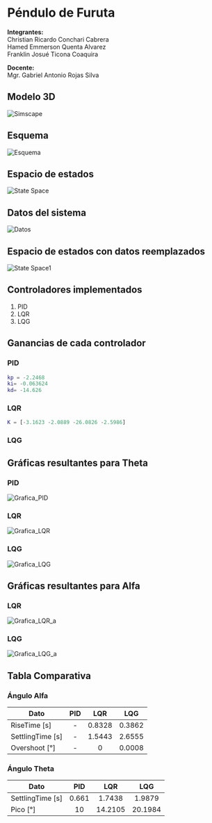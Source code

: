 # **Péndulo de Furuta**

**Integrantes:**  
Christian Ricardo Conchari Cabrera  
Hamed Emmerson Quenta Alvarez  
Franklin Josué Ticona Coaquira  

**Docente:**  
Mgr. Gabriel Antonio Rojas Silva

## Modelo 3D

![Simscape](https://github.com/DRIAE/Furuta_Pendulum/blob/master/assets/3dview.png)

## Esquema

![Esquema](https://github.com/DRIAE/Furuta_Pendulum/blob/master/assets/esquema.png)

## **Espacio de estados**

![State Space](https://github.com/DRIAE/Furuta_Pendulum/blob/master/assets/espaciodeestados.png)

## **Datos del sistema**

![Datos](https://github.com/DRIAE/Furuta_Pendulum/blob/master/assets/datos.png)

## **Espacio de estados con datos reemplazados**

![State Space1](https://github.com/DRIAE/Furuta_Pendulum/blob/master/assets/espaciodeestados1.png)

## **Controladores implementados**

1. PID
2. LQR
3. LQG

## **Ganancias de cada controlador**

### **PID**

~~~matlab
kp = -2.2468
ki= -0.063624
kd= -14.626
~~~

### **LQR**

~~~matlab
K = [-3.1623 -2.0889 -26.0826 -2.5986]
~~~

### **LQG**

## **Gráficas resultantes para Theta**

### **PID**

![Grafica_PID](https://github.com/DRIAE/Furuta_Pendulum/blob/master/assets/pid_theta.png)

### **LQR**

![Grafica_LQR](https://github.com/DRIAE/Furuta_Pendulum/blob/master/assets/lqr_theta.png)

### **LQG**

![Grafica_LQG](https://github.com/DRIAE/Furuta_Pendulum/blob/master/assets/lqg_theta.png)

## **Gráficas resultantes para Alfa**

### **LQR**

![Grafica_LQR_a](https://github.com/DRIAE/Furuta_Pendulum/blob/master/assets/lqr_alpha.png)

### **LQG**

![Grafica_LQG_a](https://github.com/DRIAE/Furuta_Pendulum/blob/master/assets/lqg_alpha.png)


## **Tabla Comparativa**

### **Ángulo Alfa**

|Dato         |PID        |LQR       |LQG       |
|-------------|:---------:|:--------:|:--------:|
|RiseTime [s]     |     -|0.8328    |0.3862    |
|SettlingTime [s] |     -|1.5443    |2.6555    |
|Overshoot [°]     |      -|0|0.0008|

### **Ángulo Theta**

|Dato         |PID        |LQR       |LQG       |
|-------------|:---------:|:--------:|:--------:|
|SettlingTime [s] |     0.661 |1.7438    |1.9879   |
|Pico [°]    |      10|14.2105|20.1984|

